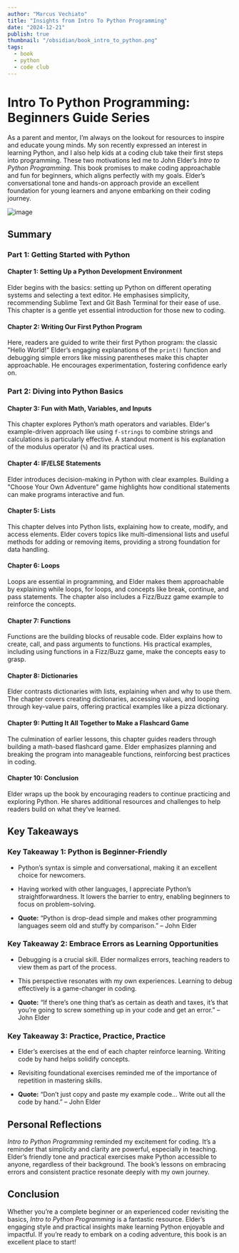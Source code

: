 ```yaml
---
author: "Marcus Vechiato"
title: "Insights from Intro To Python Programming"
date: "2024-12-21"
publish: true
thumbnail: "/obsidian/book_intro_to_python.png"
tags:
  - book
  - python
  - code club
--- 
```


# **Intro To Python Programming: Beginners Guide Series**

As a parent and mentor, I’m always on the lookout for resources to inspire and educate young minds. My son recently expressed an interest in learning Python, and I also help kids at a coding club take their first steps into programming. These two motivations led me to John Elder’s _Intro to Python Programming_. This book promises to make coding approachable and fun for beginners, which aligns perfectly with my goals. Elder’s conversational tone and hands-on approach provide an excellent foundation for young learners and anyone embarking on their coding journey.

![image](/obsidian/book_intro_to_python.png)
## **Summary**

### **Part 1: Getting Started with Python**

#### **Chapter 1: Setting Up a Python Development Environment**

Elder begins with the basics: setting up Python on different operating systems and selecting a text editor. He emphasises simplicity, recommending Sublime Text and Git Bash Terminal for their ease of use. This chapter is a gentle yet essential introduction for those new to coding.

#### **Chapter 2: Writing Our First Python Program**

Here, readers are guided to write their first Python program: the classic "Hello World!" Elder’s engaging explanations of the `print()` function and debugging simple errors like missing parentheses make this chapter approachable. He encourages experimentation, fostering confidence early on.

### **Part 2: Diving into Python Basics**

#### **Chapter 3: Fun with Math, Variables, and Inputs**

This chapter explores Python’s math operators and variables. Elder's example-driven approach like using `f-strings` to combine strings and calculations is particularly effective. A standout moment is his explanation of the modulus operator (`%`) and its practical uses.

#### **Chapter 4: IF/ELSE Statements**

Elder introduces decision-making in Python with clear examples. Building a "Choose Your Own Adventure" game highlights how conditional statements can make programs interactive and fun.

#### **Chapter 5: Lists**

This chapter delves into Python lists, explaining how to create, modify, and access elements. Elder covers topics like multi-dimensional lists and useful methods for adding or removing items, providing a strong foundation for data handling.

#### **Chapter 6: Loops**

Loops are essential in programming, and Elder makes them approachable by explaining while loops, for loops, and concepts like break, continue, and pass statements. The chapter also includes a Fizz/Buzz game example to reinforce the concepts.

#### **Chapter 7: Functions**

Functions are the building blocks of reusable code. Elder explains how to create, call, and pass arguments to functions. His practical examples, including using functions in a Fizz/Buzz game, make the concepts easy to grasp.

#### **Chapter 8: Dictionaries**

Elder contrasts dictionaries with lists, explaining when and why to use them. The chapter covers creating dictionaries, accessing values, and looping through key-value pairs, offering practical examples like a pizza dictionary.

#### **Chapter 9: Putting It All Together to Make a Flashcard Game**

The culmination of earlier lessons, this chapter guides readers through building a math-based flashcard game. Elder emphasizes planning and breaking the program into manageable functions, reinforcing best practices in coding.

#### **Chapter 10: Conclusion**

Elder wraps up the book by encouraging readers to continue practicing and exploring Python. He shares additional resources and challenges to help readers build on what they’ve learned.

## **Key Takeaways**

### **Key Takeaway 1: Python is Beginner-Friendly**

- Python’s syntax is simple and conversational, making it an excellent choice for newcomers.
    
- Having worked with other languages, I appreciate Python’s straightforwardness. It lowers the barrier to entry, enabling beginners to focus on problem-solving.
    
- **Quote:** “Python is drop-dead simple and makes other programming languages seem old and stuffy by comparison.” – John Elder
    

### **Key Takeaway 2: Embrace Errors as Learning Opportunities**

- Debugging is a crucial skill. Elder normalizes errors, teaching readers to view them as part of the process.
    
- This perspective resonates with my own experiences. Learning to debug effectively is a game-changer in coding.
    
- **Quote:** “If there’s one thing that’s as certain as death and taxes, it’s that you’re going to screw something up in your code and get an error.” – John Elder
    

### **Key Takeaway 3: Practice, Practice, Practice**

- Elder’s exercises at the end of each chapter reinforce learning. Writing code by hand helps solidify concepts.
    
- Revisiting foundational exercises reminded me of the importance of repetition in mastering skills.
    
- **Quote:** “Don’t just copy and paste my example code… Write out all the code by hand.” – John Elder
    

## **Personal Reflections**

_Intro to Python Programming_ reminded my excitement for coding. It’s a reminder that simplicity and clarity are powerful, especially in teaching. Elder’s friendly tone and practical exercises make Python accessible to anyone, regardless of their background. The book’s lessons on embracing errors and consistent practice resonate deeply with my own journey.

## **Conclusion**

Whether you’re a complete beginner or an experienced coder revisiting the basics, _Intro to Python Programming_ is a fantastic resource. Elder’s engaging style and practical insights make learning Python enjoyable and impactful. If you’re ready to embark on a coding adventure, this book is an excellent place to start!
